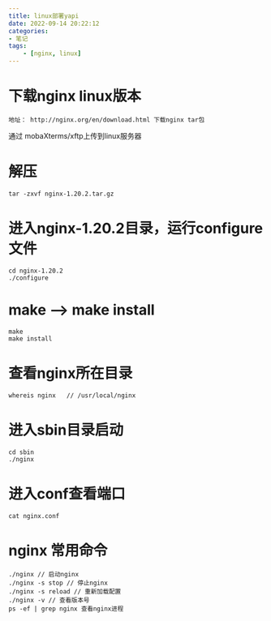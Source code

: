 ```yaml
---
title: linux部署yapi
date: 2022-09-14 20:22:12
categories:
- 笔记
tags: 
    - [nginx, linux]
---
```

# 下载nginx linux版本
```
地址： http://nginx.org/en/download.html 下载nginx tar包
```
通过 mobaXterms/xftp上传到linux服务器
# 解压
```
tar -zxvf nginx-1.20.2.tar.gz
```
# 进入nginx-1.20.2目录，运行configure文件
```
cd nginx-1.20.2
./configure
```
# make -->  make install
```
make
make install
```
# 查看nginx所在目录
```
whereis nginx   // /usr/local/nginx
```
# 进入sbin目录启动
```
cd sbin
./nginx
```
# 进入conf查看端口
```
cat nginx.conf
```

# nginx 常用命令
```
./nginx // 启动nginx
./nginx -s stop // 停止nginx
./nginx -s reload // 重新加载配置
./nginx -v // 查看版本号
ps -ef | grep nginx 查看nginx进程
```